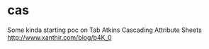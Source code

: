 cas
===

Some kinda starting poc on Tab Atkins Cascading Attribute Sheets http://www.xanthir.com/blog/b4K_0
